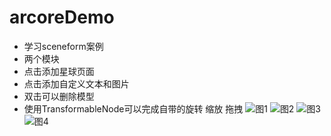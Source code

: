 # arcoreDemo
* 学习sceneform案例
* 两个模块
* 点击添加星球页面
* 点击添加自定义文本和图片
* 双击可以删除模型
* 使用TransformableNode可以完成自带的旋转 缩放 拖拽
![图1](https://github.com/ToadPrincess/arcoreDemo/blob/master/000.png)
![图2](https://github.com/ToadPrincess/arcoreDemo/blob/master/001.png)
![图3](https://github.com/ToadPrincess/arcoreDemo/blob/master/002.png)
![图4](https://github.com/ToadPrincess/arcoreDemo/blob/master/003.png)
